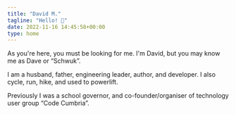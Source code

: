 ```yaml
---
title: "David M."
tagline: "Hello! 👋"
date: 2022-11-16 14:45:58+00:00
type: home
---
```


As you're here, you must be looking for me. I'm David, but you may know me as Dave or “Schwuk”.

I am a husband, father, engineering leader, author, and developer. I also cycle, run, hike, and used to powerlift.

Previously I was a school governor, and co-founder/organiser of technology user group “Code Cumbria”.

